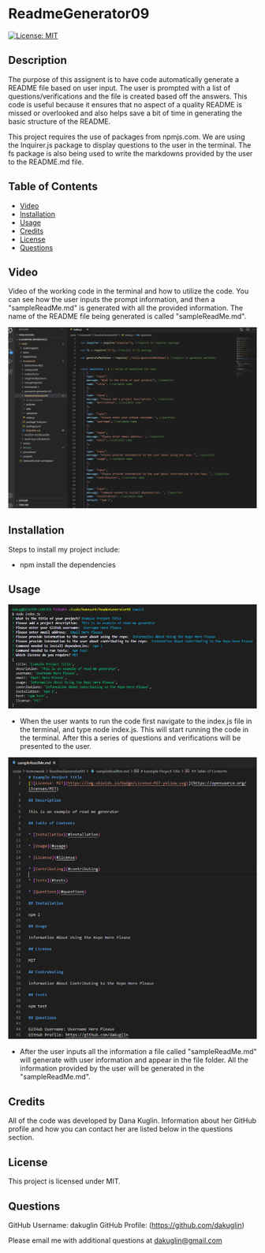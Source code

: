 # ReadmeGenerator09

[![License: MIT](https://img.shields.io/badge/License-MIT-yellow.svg)](https://opensource.org/licenses/MIT)


## Description 

The purpose of this assignent is to have code automatically generate a README file based on user input. The user is prompted with a list of questions/verifications and the file is created based off the answers. This code is useful because it ensures that no aspect of a quality README is missed or overlooked and also helps save a bit of time in generating the basic structure of the README. 

This project requires the use of packages from npmjs.com. We are using the Inquirer.js package to display questions to the user in the terminal. The fs package is also being used to write the markdowns provided by the user to the README.md file. 


## Table of Contents 

* [Video](#video)
* [Installation](#installation)
* [Usage](#usage)
* [Credits](#credits)
* [License](#license)
* [Questions](#questions)


## Video

Video of the working code in the terminal and how to utilize the code. You can see how the user inputs the prompt information, and then a "sampleReadMe.md" is generated with all the provided information. The name of the README file being generated is called "sampleReadMe.md". 

![Walkthrough Video](./readmegenerator.gif)


## Installation

Steps to install my project include:
* npm install the dependencies 


## Usage 

![Getting Started](./pictures/terminalCommands.PNG)
* When the user wants to run the code first navigate to the index.js file in the terminal, and type node index.js. This will start running the code in the terminal. After this a series of questions and verifications will be presented to the user.

![Getting Started](./pictures/readmeGenerates.PNG)
* After the user inputs all the information a file called "sampleReadMe.md" will generate with user information and appear in the file folder. All the information provided by the user will be generated in the "sampleReadMe.md". 


## Credits

All of the code was developed by Dana Kuglin. Information about her GitHub profile and how you can contact her are listed below in the questions section.  

## License

This project is licensed under MIT.

## Questions

GitHub Username: dakuglin
GitHub Profile: (https://github.com/dakuglin)

Please email me with additional questions at dakuglin@gmail.com  

    